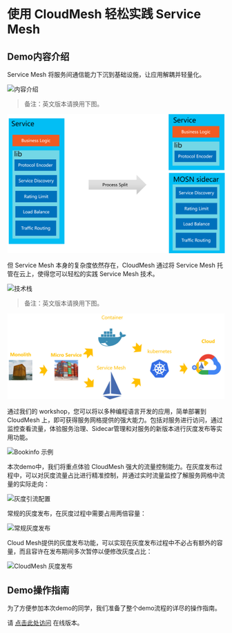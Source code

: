# 使用 CloudMesh 轻松实践 Service Mesh

## Demo内容介绍

Service Mesh 将服务间通信能力下沉到基础设施，让应用解耦并轻量化。

![内容介绍](https://gw.alipayobjects.com/mdn/rms_95b965/afts/img/A*iLR7QaeOYXcAAAAAAAAAAABkARQnAQ)

> 备注：英文版本请换用下图。

![](content/images/ppt/ppt1-en.png)

但 Service Mesh 本身的复杂度依然存在，CloudMesh 通过将 Service Mesh 托管在云上，使得您可以轻松的实践 Service Mesh 技术。

![技术栈](https://gw.alipayobjects.com/mdn/rms_95b965/afts/img/A*_5P6R5Hm42AAAAAAAAAAAABkARQnAQ)

> 备注：英文版本请换用下图。

![](content/images/ppt/ppt2-en.png)

通过我们的 workshop，您可以将以多种编程语言开发的应用，简单部署到 CloudMesh 上，即可获得服务网格提供的强大能力。包括对服务进行访问，通过监控查看流量，体验服务治理、Sidecar管理和对服务的新版本进行灰度发布等实用功能。

![Bookinfo 示例](https://gw.alipayobjects.com/mdn/rms_95b965/afts/img/A*tPnATqlIjH0AAAAAAAAAAABkARQnAQ)

本次demo中，我们将重点体验 CloudMesh 强大的流量控制能力。在灰度发布过程中，可以对灰度流量占比进行精准控制，并通过实时流量监控了解服务网格中流量的实际走向：

![灰度引流配置](https://gw.alipayobjects.com/mdn/rms_95b965/afts/img/A*WP1ASqbzsBsAAAAAAAAAAABkARQnAQ)

常规的灰度发布，在灰度过程中需要占用两倍容量：

![常规灰度发布](https://gw.alipayobjects.com/mdn/rms_95b965/afts/img/A*A3yNTpslMeIAAAAAAAAAAABkARQnAQ)

Cloud Mesh提供的灰度发布功能，可以实现在灰度发布过程中不必占有额外的容量，而且容许在发布期间多次暂停以便修改灰度占比：

![CloudMesh 灰度发布](https://gw.alipayobjects.com/mdn/rms_95b965/afts/img/A*PcylSpZetkcAAAAAAAAAAABkARQnAQ)



## Demo操作指南

为了方便参加本次demo的同学，我们准备了整个demo流程的详尽的操作指南。

请 [点击此处访问](https://www.sofastack.tech/cloud-mesh-demo/) 在线版本。

